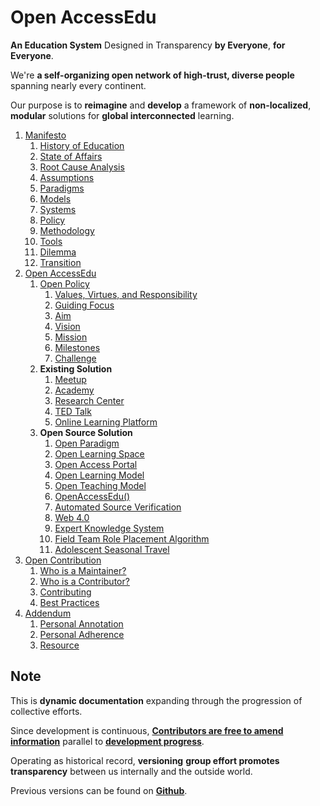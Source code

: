 # Open AccessEdu

**An Education System** Designed in Transparency **by Everyone**, **for
Everyone**.

We're **a self-organizing open network of high-trust, diverse people** spanning
nearly every continent.

Our purpose is to **reimagine** and **develop** a framework of
**non-localized**, **modular** solutions for **global interconnected** learning.

1. [Manifesto](documentation/manifesto/manifesto.md)
   1. [History of Education](documentation/manifesto/history.md)
   2. [State of Affairs](documentation/manifesto/affairs.md)
   3. [Root Cause Analysis](documentation/manifesto/analysis.md)
   4. [Assumptions](documentation/manifesto/assumption.md)
   5. [Paradigms](documentation/manifesto/paradigms.md)
   6. [Models](documentation/manifesto/model.md)
   7. [Systems](documentation/manifesto/systems.md)
   8. [Policy](documentation/manifesto/policy.md)
   9. [Methodology](documentation/manifesto/methodology.md)
   10. [Tools](documentation/manifesto/tools.md)
   11. [Dilemma](documentation/manifesto/dilemma.md)
   12. [Transition](documentation/manifesto/transition.md)
2. [Open AccessEdu](root.md)
   1. [Open Policy](documentation/policy/openpolicy.md)
      1. [Values, Virtues, and Responsibility](documentation/policy/values.md)
      2. [Guiding Focus](documentation/policy/focus.md)
      3. [Aim](documentation/policy/aim.md)
      4. [Vision](documentation/policy/vision.md)
      5. [Mission](documentation/policy/mission.md)
      6. [Milestones](documentation/policy/milestone.md)
      7. [Challenge](documentation/policy/challenge.md)
   2. **Existing Solution**
      1. [Meetup](documentation/solutions/meetup.md)
      2. [Academy]()
      3. [Research Center](documentation/solutions/research.md)
      4. [TED Talk]()
      5. [Online Learning Platform]()
   3. **Open Source Solution**
      1. [Open Paradigm](documentation/solutions/paradigm.md)
      2. [Open Learning Space](documentation/solutions/space.md)
      3. [Open Access Portal](documentation/solutions/portal.md)
      4. [Open Learning Model](documentation/solutions/learning.md)
      5. [Open Teaching Model](documentation/solutions/teaching.md)
      6. [OpenAccessEdu\(\)](documentation/solutions/platform.md)
      7. [Automated Source Verification](documentation/solutions/verification.md)
      8. [Web 4.0](documentation/solutions/web4.md)
      9. [Expert Knowledge System](documentation/solutions/knowledge.md)
      10. [Field Team Role Placement Algorithm](documentation/solutions/algorithm.md)
      11. [Adolescent Seasonal Travel](documentation/solutions/travel.md)
3. [Open Contribution](documentation/contribution/contribution.md)
   1. [Who is a Maintainer?](documentation/contribution/maintainer.md)
   2. [Who is a Contributor?](documentation/contribution/contributor.md)
   3. [Contributing](documentation/contribution/contributing.md)
   4. [Best Practices](documentation/contribution/practices.md)
4. [Addendum](documentation/addendum/addendum.md)
   1. [Personal Annotation](documentation/addendum/annotation.md)
   2. [Personal Adherence](documentation/addendum/adherence.md)
   3. [Resource](documentation/addendum/resource.md)

## Note

This is **dynamic documentation** expanding through the progression of
collective efforts.

Since development is continuous,
[**Contributors are free to amend information**](root.md) parallel to
[**development progress**](root.md).

Operating as historical record, **versioning** **group effort promotes
transparency** between us internally and the outside world.

Previous versions can be found on
[**Github**](https://github.com/briancrink/accessedu/releases).
